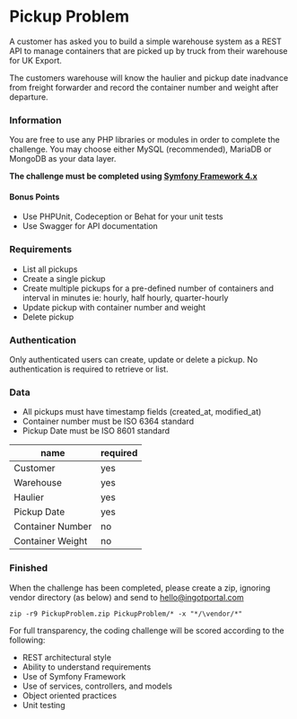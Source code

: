 # Pickup Problem

A customer has asked you to build a simple warehouse system as a REST API to manage containers that are picked up by truck from their warehouse for UK Export.

The customers warehouse will know the haulier and pickup date inadvance from freight forwarder and record the container number and weight after departure.

### Information

You are free to use any PHP libraries or modules in order to complete the challenge. You may choose either MySQL (recommended), MariaDB or MongoDB as your data layer.

**The challenge must be completed using [Symfony Framework 4.x](https://symfony.com/download)**

#### Bonus Points

* Use PHPUnit, Codeception or Behat for your unit tests
* Use Swagger for API documentation

### Requirements

* List all pickups
* Create a single pickup
* Create multiple pickups for a pre-defined number of containers and interval in minutes ie: hourly, half hourly, quarter-hourly
* Update pickup with container number and weight
* Delete pickup

### Authentication

Only authenticated users can create, update or delete a pickup. No authentication is required to retrieve or list.

### Data

* All pickups must have timestamp fields (created_at, modified_at)
* Container number must be ISO 6364 standard
* Pickup Date must be ISO 8601 standard

| name | required |
|-----------|---------|
| Customer | yes |
| Warehouse | yes |
| Haulier | yes      |
| Pickup Date | yes |
| Container Number | no |
| Container Weight | no |

### Finished

When the challenge has been completed, please create a zip, ignoring vendor directory (as below) and send to hello@ingotportal.com

```
zip -r9 PickupProblem.zip PickupProblem/* -x "*/\vendor/*"
```

For full transparency, the coding challenge will be scored according to the following:

* REST architectural style
* Ability to understand requirements
* Use of Symfony Framework
* Use of services, controllers, and models
* Object oriented practices
* Unit testing

